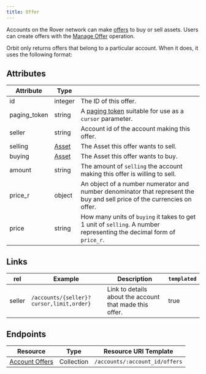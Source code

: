 ```yaml
---
title: Offer
---
```


Accounts on the Rover network can make [offers](http://rover.network/developers/learn/concepts/exchange.html) to buy or sell assets.  Users can create offers with the [Manage Offer](http://rover.network/developers/learn/concepts/list-of-operations.html) operation.

Orbit only returns offers that belong to a particular account.  When it does, it uses the following format:

## Attributes
| Attribute    | Type             |                                                                                                                        |
|--------------|------------------|------------------------------------------------------------------------------------------------------------------------|
| id           | integer           | The ID of this offer. |
| paging_token | string           | A [paging token](./page.md) suitable for use as a `cursor` parameter.                                                                |
| seller      | string           | Account id of the account making this offer.                                                    |
| selling     | [Asset](http://rover.network/developers/learn/concepts/assets.html)           | The Asset this offer wants to sell.                      |
| buying     | [Asset](http://rover.network/developers/learn/concepts/assets.html) | The Asset this offer wants to buy. |
| amount | string | The amount of `selling` the account making this offer is willing to sell.|
| price_r | object | An object of a number numerator and number denominator that represent the buy and sell price of the currencies on offer.|
| price| string | How many units of `buying` it takes to get 1 unit of `selling`. A number representing the decimal form of `price_r`.|

## Links
| rel          | Example                                                                                           | Description                                                | `templated` |
|--------------|---------------------------------------------------------------------------------------------------|------------------------------------------------------------|-------------|
| seller      | `/accounts/{seller}?cursor,limit,order}`      | Link to details about the account that made this offer. | true        |


## Endpoints

| Resource                 | Type       | Resource URI Template                |
|--------------------------|------------|--------------------------------------|
| [Account Offers](../offers-for-account.md)       | Collection | `/accounts/:account_id/offers`       |
